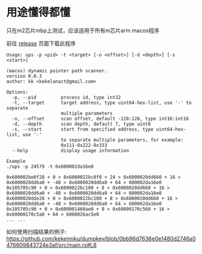 # 用途懂得都懂

只在m2芯片mbp上测试，应该适用于所有m芯片arm macos程序

前往 [release](https://github.com/kekeimiku/ups/releases) 页面下载此程序

```
Usage: ups -p <pid> -t <target> [-o <offset>] [-d <depth>] [-s <start>]

(macos) dynamic pointer path scanner.
version 0.0.3
author: kk <kekelanact@gmail.com>

Options:
  -p, --pid         process id, type int32
  -t, --target      target address, type uint64-hex-list, use '-' to separate
                    multiple parameters
  -o, --offset      scan offset, default -128:128, type int16:int16
  -d, --depth       scan depth, default 7, type uint8
  -s, --start       start from specified address, type uint64-hex-list, use '-'
                    to separate multiple parameters, for example:
                    0x111-0x222-0x333
  --help            display usage information

Example
./ups -p 24579 -t 0x600002da16e0

0x600002be0f28 + 0 > 0x6000022bc0f0 + 24 > 0x6000020dd660 + 16 > 0x6000020dd6a0 + -48 > 0x6000020dd6a0 + 64 > 600002da16e0
0x105705c90 + 0 > 0x6000022bc100 + 8 > 0x6000020dd660 + 16 > 0x6000020dd6a0 + -48 > 0x6000020dd6a0 + 64 > 600002da16e0
0x6000020dde28 + 0 > 0x6000022bc100 + 8 > 0x6000020dd660 + 16 > 0x6000020dd6a0 + -48 > 0x6000020dd6a0 + 64 > 600002da16e0
0x105705c90 + 0 > 0x600001460ae0 + 8 > 0x60000170c560 + 16 > 0x60000170c5a0 + 64 > 6000026ac5e0
... ...
```

如何使用扫描结果的例子: https://github.com/kekeimiku/dumpkey/blob/0bb96d7636e0e1480d2746a0476609843724e3af/src/main.rs#L8